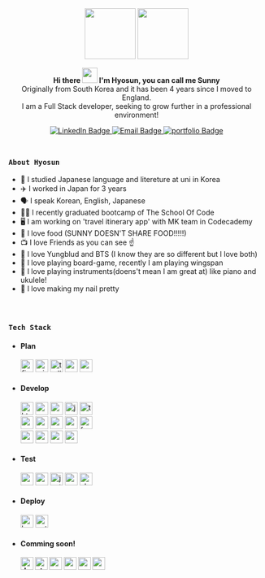 
<div id="header" align="center">

  <img src="https://media.giphy.com/media/jz7nZTW5oEBZAAZ4ge/giphy.gif" width="100"/>
  <img src="https://media.giphy.com/media/Q5Qt0TOp7eippwBMIg/giphy.gif" width="100"/>
  <p><b>Hi there <img src="https://media.giphy.com/media/hvRJCLFzcasrR4ia7z/giphy.gif" height="30px"/> I'm Hyosun, you can call me Sunny</b><br>
  Originally from South Korea and it has been 4 years since I moved to England.<br>
I am a Full Stack developer, seeking to grow further in a professional environment!</p>
</div>

<div id="contact" align="center">
  <a href="https://www.linkedin.com/in/hyosun-lee/">
    <img src="https://img.shields.io/badge/LinkedIn-007576?style=for-the-badge&logo=face&logoColor=white" alt="LinkedIn Badge"/>
  </a>
  <a href="mailto:hyosssssun@gmail.com">
    <img src="https://img.shields.io/badge/Email-DAE34A?style=for-the-badge&logo=face&logoColor=white" alt="Email Badge"/>
  </a>
  <a href="https://www.hyosunlee.com/" target="_blank">
    <img src="https://img.shields.io/badge/Portfolio-FE6302?style=for-the-badge&logo=face&logoColor=blue" alt="portfolio Badge"/>
  </a>
</div>

<br>

##


### <b>`About Hyosun`</b>

- 📖 I studied Japanese language and litereture at uni in Korea<br>
- ✈️ I worked in Japan for 3 years<br>
- 🗣️ I speak Korean, English, Japanese<br>
- 🧑‍🎓 I recently graduated bootcamp of The School Of Code<br>
- 🖥️ I am working on 'travel itinerary app' with MK team in Codecademy<br>
- 🍜 I love food (SUNNY DOESN'T SHARE FOOD!!!!!)<br>
- 📺 I love Friends as you can see ☝️ <br>
- 🎤 I love Yungblud and BTS (I know they are so different but I love both)<br>
- 🎲 I love playing board-game, recently I am playing wingspan<br>
- 🎸 I love playing instruments(doens't mean I am great at) like piano and ukulele!<br>
- 💅 I love making my nail pretty<br>

<br>

##

### <b>`Tech Stack`</b>

- ####  <b>Plan</b> 

  <div id="plan">
      <img src="https://img.shields.io/badge/figma-%23F24E1E.svg?style=for-the-badge&logo=figma&logoColor=white" alt="figma" height="25" />
      <img src="https://img.shields.io/badge/Miro-050038?style=for-the-badge&logo=Miro&logoColor=white" alt="miro" height="25" />
      <img src="https://img.shields.io/badge/Trello-%23026AA7.svg?style=for-the-badge&logo=Trello&logoColor=white" alt="trello" height="25" />
      <img src="https://img.shields.io/badge/Canva-%2300C4CC.svg?style=for-the-badge&logo=Canva&logoColor=white" alt="canva" height="25" />
      <img src="https://img.shields.io/badge/Notion-%23000000.svg?style=for-the-badge&logo=notion&logoColor=white" alt="notion" height="25" />
    </div>


- ####  <b>Develop</b>

   <div id="develop">
      <img src="https://img.shields.io/badge/HTML5-E34F26?style=for-the-badge&logo=html5&logoColor=white" alt="html" height="25"/>
      <img src="https://img.shields.io/badge/CSS3-1572B6?style=for-the-badge&logo=css3&logoColor=white" alt="css" height="25" />
      <img src="https://img.shields.io/badge/SASS-hotpink.svg?style=for-the-badge&logo=SASS&logoColor=white" alt="sass" height="25" />
      <img src="https://img.shields.io/badge/JavaScript-323330?style=for-the-badge&logo=javascript&logoColor=F7DF1E" alt="javascript" height="25" />
      <img src="https://img.shields.io/badge/typescript-%23007ACC.svg?style=for-the-badge&logo=typescript&logoColor=white" alt="typescript" height="25" />
      <br>
      <img src="https://img.shields.io/badge/React-20232A?style=for-the-badge&logo=react&logoColor=61DAFB" alt="react" height="25" />
      <img src="https://img.shields.io/badge/react_native-%2320232a.svg?style=for-the-badge&logo=react&logoColor=%2361DAFB" alt="react-native" height="25" />
      <img src="https://img.shields.io/badge/React_Router-CA4245?style=for-the-badge&logo=react-router&logoColor=white" alt="react-router" height="25" />
      <img src="https://img.shields.io/badge/redux-%23593d88.svg?style=for-the-badge&logo=redux&logoColor=white" alt="redux" height="25" />
      <img src="https://img.shields.io/badge/Framer-black?style=for-the-badge&logo=framer&logoColor=blue" alt="framer" height="25" />
      <br>
      <img src="https://img.shields.io/badge/Node.js-339933?style=for-the-badge&logo=nodedotjs&logoColor=white" alt="nodeJS" height="25" />
      <img src="https://img.shields.io/badge/NPM-%23000000.svg?style=for-the-badge&logo=npm&logoColor=white" alt="npm" height="25" />
      <img src="https://img.shields.io/badge/express.js-%23404d59.svg?style=for-the-badge&logo=express&logoColor=%2361DAFB" alt="express" height="25" />
      <img src="https://img.shields.io/badge/PostgreSQL-blue?style=for-the-badge&logo=postgresql&logoColor=white" alt="postgreSQL" height="25" />
    </div>

  
- ####  <b>Test</b>

  <div id="test">
    <img src="https://img.shields.io/badge/Postman-FF6C37?style=for-the-badge&logo=postman&logoColor=white" alt="postman" height="25" />
    <img src="https://img.shields.io/badge/-cypress-%23E5E5E5?style=for-the-badge&logo=cypress&logoColor=058a5e" alt="cypress" height="25" />
    <img src="https://img.shields.io/badge/-jest-%23C21325?style=for-the-badge&logo=jest&logoColor=white" alt="jest" height="25" />
    <img src="https://img.shields.io/badge/-mocha-%238D6748?style=for-the-badge&logo=mocha&logoColor=white" alt="mocha" height="25" />
    <img src="https://img.shields.io/badge/chai-A30701?style=for-the-badge&logo=chai&logoColor=white" alt="chai" height="25" />
  </div>

    
- ####  <b>Deploy</b>

  <div id="deploy">
    <img src="https://img.shields.io/badge/heroku-%23430098.svg?style=for-the-badge&logo=heroku&logoColor=white" alt="heroku" height="25" />
    <img src="https://img.shields.io/badge/netlify-%23000000.svg?style=for-the-badge&logo=netlify&logoColor=#00C7B7" alt="netlify" height="25" />
  </div>


- ####  <b>Comming soon!<b>
  
  <div>
    <img src="https://img.shields.io/badge/docker-%230db7ed.svg?style=for-the-badge&logo=docker&logoColor=white" alt="docker" height="25" />
    <img src="https://img.shields.io/badge/-Storybook-FF4785?style=for-the-badge&logo=storybook&logoColor=white" alt="storybook" height="25" />
    <img src="https://img.shields.io/badge/Next-black?style=for-the-badge&logo=next.js&logoColor=white" alt="nextJS" height="25" />
    <img src="https://img.shields.io/badge/go-%2300ADD8.svg?style=for-the-badge&logo=go&logoColor=white" alt="go" height="25" />
    <img src="https://img.shields.io/badge/MongoDB-4EA94B?style=for-the-badge&logo=mongodb&logoColor=white" alt="mongoDB" height="25" />
    <img src="https://img.shields.io/badge/Python-FFD43B?style=for-the-badge&logo=python&logoColor=blue" alt="python" height="25" />
  </div>
